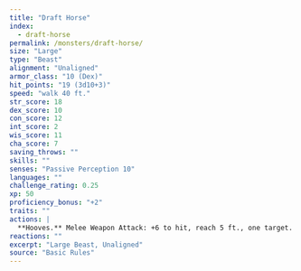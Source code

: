 ```yaml
---
title: "Draft Horse"
index:
  - draft-horse
permalink: /monsters/draft-horse/
size: "Large"
type: "Beast"
alignment: "Unaligned"
armor_class: "10 (Dex)"
hit_points: "19 (3d10+3)"
speed: "walk 40 ft."
str_score: 18
dex_score: 10
con_score: 12
int_score: 2
wis_score: 11
cha_score: 7
saving_throws: ""
skills: ""
senses: "Passive Perception 10"
languages: ""
challenge_rating: 0.25
xp: 50
proficiency_bonus: "+2"
traits: ""
actions: |
  **Hooves.** Melee Weapon Attack: +6 to hit, reach 5 ft., one target. Hit: 9 (2d4 + 4) bludgeoning damage.
reactions: ""
excerpt: "Large Beast, Unaligned"
source: "Basic Rules"
---
```


